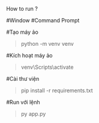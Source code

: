 How to run ?

#Window
#Command Prompt

#Tạo máy ảo

> python -m venv venv

#Kích hoạt máy ảo

> venv\Scripts\activate

#Cài thư viện

> pip install -r requirements.txt

#Run với lệnh

> py app.py